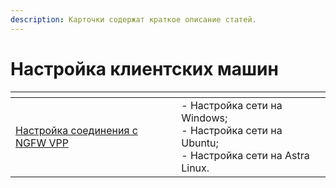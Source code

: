 ```yaml
---
description: Карточки содержат краткое описание статей.
---
```


# Настройка клиентских машин

<table data-card-size="large" data-view="cards"><thead><tr><th></th><th></th></tr></thead><tbody><tr><td><a href="setup-connection.md">Настройка соединения c NGFW VPP</a></td><td>- Настройка сети на Windows;<br>- Настройка сети на Ubuntu;<br>- Настройка сети на Astra Linux.</td></tr></tbody></table>
